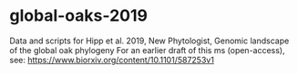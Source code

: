 # global-oaks-2019
Data and scripts for Hipp et al. 2019, New Phytologist, Genomic landscape of the global oak phylogeny
For an earlier draft of this ms (open-access), see: https://www.biorxiv.org/content/10.1101/587253v1
